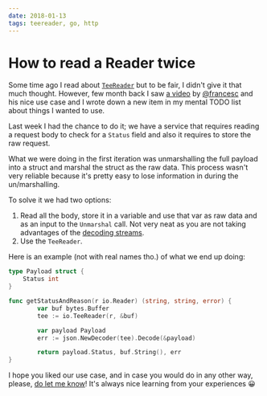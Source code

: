```yaml
---
date: 2018-01-13
tags: teereader, go, http
---
```


How to read a Reader twice
==========================

Some time ago I read about [`TeeReader`](https://golang.org/pkg/io/#TeeReader) but to be fair, I didn't give it that much thought. However, few month back I saw [a video](https://www.youtube.com/watch?v=c5ufcpTGIJM&list=PL64wiCrrxh4Jisi7OcCJIUpguV_f5jGnZ) by [@francesc](https://twitter.com/francesc) and his nice use case and I wrote down a new item in my mental TODO list about things I wanted to use.

Last week I had the chance to do it; we have a service that requires reading a request body to check for a `Status` field and also it requires to store the raw request.

What we were doing in the first iteration was unmarshalling the full payload into a struct and marshal the struct as the raw data. This process wasn't very reliable because it's pretty easy to lose information in during the un/marshalling.

To solve it we had two options:

1. Read all the body, store it in a variable and use that var as raw data and as an input to the `Unmarshal` call. Not very neat as you are not taking advantages of the [decoding streams](https://blog.golang.org/json-and-go#TOC_7.).
2. Use the `TeeReader`.

Here is an example (not with real names tho.) of what we end up doing:

```go
type Payload struct {
    Status int
}

func getStatusAndReason(r io.Reader) (string, string, error) {
        var buf bytes.Buffer
        tee := io.TeeReader(r, &buf)

        var payload Payload
        err := json.NewDecoder(tee).Decode(&payload)

        return payload.Status, buf.String(), err
}
```

I hope you liked our use case, and in case you would do in any other way, please, [do let me know](https://twitter.com/agonzalezro)! It's always nice learning from your experiences 😀
